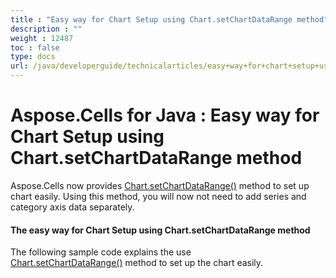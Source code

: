 ```yaml
---
title : "Easy way for Chart Setup using Chart.setChartDataRange method" 
description : "" 
weight : 12487 
toc : false
type: docs
url: /java/developerguide/technicalarticles/easy+way+for+chart+setup+using+chart.setchartdatarange+method/
---
```


# Aspose.Cells for Java : Easy way for Chart Setup using Chart.setChartDataRange method


Aspose.Cells now provides [Chart.setChartDataRange()](https://apireference.aspose.com/java/cells/com.aspose.cells/chart#setChartDataRange(java.lang.String,%20boolean)) method to set up chart easily. Using this method, you will now not need to add series and category axis data separately.

#### The easy way for Chart Setup using Chart.setChartDataRange method

The following sample code explains the use [Chart.setChartDataRange()](https://apireference.aspose.com/java/cells/com.aspose.cells/chart#setChartDataRange(java.lang.String,%20boolean)) method to set up the chart easily.


